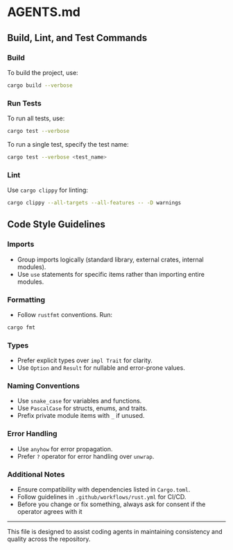 # AGENTS.md

## Build, Lint, and Test Commands

### Build
To build the project, use:
```bash
cargo build --verbose
```

### Run Tests
To run all tests, use:
```bash
cargo test --verbose
```
To run a single test, specify the test name:
```bash
cargo test --verbose <test_name>
```

### Lint
Use `cargo clippy` for linting:
```bash
cargo clippy --all-targets --all-features -- -D warnings
```

## Code Style Guidelines

### Imports
- Group imports logically (standard library, external crates, internal modules).
- Use `use` statements for specific items rather than importing entire modules.

### Formatting
- Follow `rustfmt` conventions. Run:
```bash
cargo fmt
```

### Types
- Prefer explicit types over `impl Trait` for clarity.
- Use `Option` and `Result` for nullable and error-prone values.

### Naming Conventions
- Use `snake_case` for variables and functions.
- Use `PascalCase` for structs, enums, and traits.
- Prefix private module items with `_` if unused.

### Error Handling
- Use `anyhow` for error propagation.
- Prefer `?` operator for error handling over `unwrap`.

### Additional Notes
- Ensure compatibility with dependencies listed in `Cargo.toml`.
- Follow guidelines in `.github/workflows/rust.yml` for CI/CD.
- Before you change or fix something, always ask for consent if the operator agrees with it
---

This file is designed to assist coding agents in maintaining consistency and quality across the repository.

